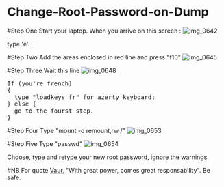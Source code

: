 # Change-Root-Password-on-Dump

#Step One
Start your laptop. When you arrive on this screen :
![img_0642](https://cloud.githubusercontent.com/assets/11445104/9715682/0c643394-5563-11e5-91e2-ee1201199b94.JPG)

type 'e'.

#Step Two
Add the areas enclosed in red line and press "f10"
![img_0645](https://cloud.githubusercontent.com/assets/11445104/9715744/bc15ccbc-5563-11e5-8055-807504ed7b8e.JPG)

#Step Three
Wait this line
![img_0648](https://cloud.githubusercontent.com/assets/11445104/9715811/3894efa2-5564-11e5-9706-934101a6c7df.JPG)

<pre>
If (you're french)
{
  type "loadkeys fr" for azerty keyboard;
} else {
  go to the fourst step.
}
</pre>



#Step Four
Type "mount -o remount,rw /"
![img_0653](https://cloud.githubusercontent.com/assets/11445104/9715848/aee5811c-5564-11e5-8858-9d4f5403ea20.JPG)

#Step Five
Type "passwd"
![img_0654](https://cloud.githubusercontent.com/assets/11445104/9715862/d95da596-5564-11e5-98b7-66ed4c995950.JPG)

Choose, type and retype your new root password, ignore the warnings.

#NB
For quote <a href='https://github.com/Vaur'>Vaur</a>, "With great power, comes great responsability". Be safe.
